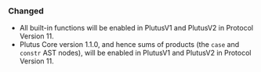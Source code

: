 ### Changed

- All built-in functions will be enabled in PlutusV1 and PlutusV2 in Protocol Version 11.
- Plutus Core version 1.1.0, and hence sums of products (the `case` and `constr` AST nodes), will be enabled in PlutusV1 and PlutusV2 in Protocol Version 11.
